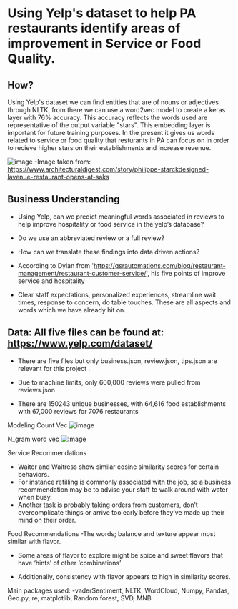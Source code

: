 # Using Yelp's dataset to help PA restaurants identify areas of improvement in Service or Food Quality. 

## How?
Using Yelp's dataset we can find entities that are of nouns or adjectives through NLTK, from there we can use a word2vec model to create a keras layer with 76% accuracy. This accuracy reflects the words used are representative of the output variable "stars". This embedding layer is important for future training purposes. In the present it gives us words related to service or food quality that resturants in PA can focus on in order to recieve higher stars on their establishments and increase revenue. 

![image](https://user-images.githubusercontent.com/98904682/218569185-f36debab-8a7c-487a-91c2-05f0f974fdc7.png)
-Image taken from: https://www.architecturaldigest.com/story/philippe-starckdesigned-lavenue-restaurant-opens-at-saks

## Business Understanding 
- Using Yelp, can we predict meaningful words associated in reviews to help improve hospitality or food service in the yelp’s database?

- Do we use an abbreviated review or a full review?

- How can we translate these findings into data driven actions?

- According to Dylan from 'https://qsrautomations.com/blog/restaurant-management/restaurant-customer-service/', his five points of improve service and hospitality 

- Clear staff expectations, personalized experiences, streamline wait times, response to concern, do table touches. These are all aspects and words which we have already hit on.

## Data: All five files can be found at: https://www.yelp.com/dataset/
- There are five files but only business.json, review.json, tips.json are relevant for this project .

-  Due to machine limits, only 600,000 reviews were pulled from reviews.json

- There are 150243 unique businesses, with 64,616 food establishments with 67,000 reviews for 7076 restaurants

Modeling
Count Vec
![image](https://user-images.githubusercontent.com/98904682/218570824-c328e6d2-1238-43c7-9aa9-6cfd92efd265.png)

N_gram word vec
![image](https://user-images.githubusercontent.com/98904682/218571056-f3cc807b-9be3-443b-9726-dc17568fc222.png)

Service Recommendations
- Waiter and Waitress show similar cosine similarity scores for certain behaviors.
- For instance refilling is commonly associated with the job, so a business recommendation may be to advise your staff to walk around with water when busy.
- Another task is probably taking orders from customers, don’t overcomplicate things or arrive too early before they’ve made up their mind on their order.

Food Recommendations
-The words; balance and texture appear most similar with flavor.

- Some areas of flavor to explore might be spice and sweet flavors that have ‘hints’ of other ‘combinations’

- Additionally, consistency with flavor appears to high in similarity scores.


Main packages used:
-vaderSentiment, NLTK, WordCloud, Numpy, Pandas, Geo.py, re,  matplotlib, Random forest, SVD, MNB
